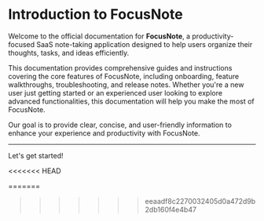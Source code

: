 # Introduction to FocusNote

Welcome to the official documentation for **FocusNote**, a productivity-focused SaaS note-taking application designed to help users organize their thoughts, tasks, and ideas efficiently.

This documentation provides comprehensive guides and instructions covering the core features of FocusNote, including onboarding, feature walkthroughs, troubleshooting, and release notes. Whether you're a new user just getting started or an experienced user looking to explore advanced functionalities, this documentation will help you make the most of FocusNote.

Our goal is to provide clear, concise, and user-friendly information to enhance your experience and productivity with FocusNote.

---

Let's get started!


<<<<<<< HEAD

=======
>>>>>>> eeaadf8c2270032405d0a472d9b2db160f4e4b47
